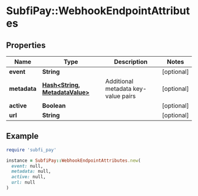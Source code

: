 # SubfiPay::WebhookEndpointAttributes

## Properties

| Name | Type | Description | Notes |
| ---- | ---- | ----------- | ----- |
| **event** | **String** |  | [optional] |
| **metadata** | [**Hash&lt;String, MetadataValue&gt;**](MetadataValue.md) | Additional metadata key-value pairs | [optional] |
| **active** | **Boolean** |  | [optional] |
| **url** | **String** |  | [optional] |

## Example

```ruby
require 'subfi_pay'

instance = SubfiPay::WebhookEndpointAttributes.new(
  event: null,
  metadata: null,
  active: null,
  url: null
)
```

